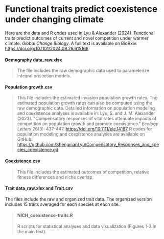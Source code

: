# Functional traits predict coexistence under changing climate
Here are the data and R codes used in Lyu & Alexander (2024). Functional traits predict outcomes of current and novel competition under warmer climate. *Global Change Biology*. A full text is available on BioRxiv: https://doi.org/10.1101/2024.09.26.615168

#### Demography data_raw.xlsx
> The file includes the raw demographic data used to parameterize integral projection models. 

#### Population growth.csv
> This file includes the estimated invasion population growth rates. The estimated population growth rates can also be computed using the raw demographic data. Detailed information on population modeling and coexistence analyses is available in: Lyu, S. and J. M. Alexander (2023). "Compensatory responses of vital rates attenuate impacts of competition on population growth and promote coexistence." *Ecology Letters* 26(3): 437-447. https://doi.org/10.1111/ele.14167 R codes for population modeling and coexistence analyses are available on GitHub: https://github.com/ShengmanLyu/Compensatory_Responses_and_species_coexistence.git 

#### Coexistence.csv 
> This file includes the estimated outcomes of competition, relative fitness differences and niche overlap.

#### Trait data_raw.xlsx and Trait.csv
The files include the raw and organized trait data. The organized version includes 15 traits averaged for each species at each site.

> #### NICH_coexistence-traits.R
> R scripts for statistical analyses and data visualization (Figures 1-3 in the main text).
